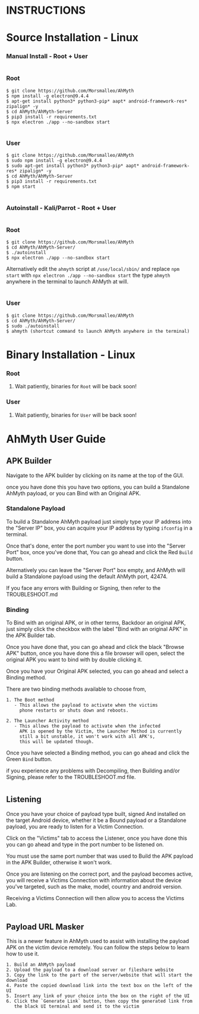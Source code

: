 # INSTRUCTIONS
#
# Source Installation - Linux
### Manual Install - Root + User
#
### Root
    $ git clone https://github.com/Morsmalleo/AhMyth
    $ npm install -g electron@9.4.4
    $ apt-get install python3* python3-pip* aapt* android-framework-res* zipalign* -y
    $ cd AhMyth/AhMyth-Server
    $ pip3 install -r requirements.txt
    $ npx electron ./app --no-sandbox start
#
### User
    $ git clone https://github.com/Morsmalleo/AhMyth
    $ sudo npm install -g electron@9.4.4
    $ sudo apt-get install python3* python3-pip* aapt* android-framework-res* zipalign* -y
    $ cd AhMyth/AhMyth-Server
    $ pip3 install -r requirements.txt
    $ npm start
#
### Autoinstall - Kali/Parrot - Root + User
#
### Root
    $ git clone https://github.com/Morsmalleo/AhMyth
    $ cd AhMyth/AhMyth-Server/
    $ ./autoinstall
    $ npx electron ./app --no-sandbox start

Alternatively edit the `ahmyth` script at `/use/local/sbin/`
and replace `npm start` with `npx electron ./app --no-sandbox start`
the type `ahmyth` anywhere in the terminal to launch AhMyth at will.
#
### User
    $ git clone https://github.com/Morsmalleo/AhMyth
    $ cd AhMyth/AhMyth-Server/
    $ sudo ./autoinstall
    $ ahmyth (shortcut command to launch AhMyth anywhere in the terminal)
#
# Binary Installation - Linux
### Root
1. Wait patiently, binaries for `Root` will be back soon!

### User
1. Wait patiently, binaries for `User` will be back soon!
#
# AhMyth User Guide
## APK Builder
Navigate to the APK builder by clicking on its 
name at the top of the GUI.

once you have done this you have two options,
you can build a Standalone AhMyth payload, or
you can Bind with an Original APK.

### Standalone Payload 
To build a Standalone AhMyth payload just simply
type your IP address into the "Server IP" box, you 
can acquire your IP address by typing `ifconfig` 
in a terminal. 

Once that's done, enter the port number you want to use
into the "Server Port" box, once you've done that,
You can go ahead and click the Red `Build` button. 

Alternatively you can leave the "Server Port" box empty, 
and AhMyth will build a Standalone payload using the default AhMyth 
port, 42474. 

If you face any errors with Building 
or Signing, then refer to the TROUBLESHOOT.md

### Binding
To Bind with an original APK, or in other terms,
Backdoor an original APK, just simply click the 
checkbox with the label "Bind with an original APK"
in the APK Builder tab.

Once you have done that, you can go ahead and click
the black "Browse APK" button, once you have done this
a file browser will open, select the original APK
you want to bind with by double clicking it.

Once you have your Original APK selected, you can go 
ahead and select a Binding method. 

There are two binding methods available to choose from, 

    1. The Boot method 
       - This allows the payload to activate when the victims 
         phone restarts or shuts down and reboots. 

    2. The Launcher Activity method
       - This allows the payload to activate when the infected 
         APK is opened by the Victim, the Launcher Method is currently 
         still a bit unstable, it won't work with all APK's, 
         this will be updated though.

Once you have selected a Binding method, you can
go ahead and click the Green `Bind` button.

if you experience any problems with Decompiling, then
Building and/or Signing, please refer to the TROUBLESHOOT.md file.
#
## Listening
Once you have your choice of payload type built, signed
And installed on the target Android device, whether it
be a Bound payload or a Standalone payload, you are ready
to listen for a Victim Connection.

Click on the "Victims" tab to access the Listener,
once you have done this you can go ahead and type in
the port number to be listened on. 

You must use the same port number that was used to Build 
the APK payload in the APK Builder, otherwise it won't work.

Once you are listening on the correct port, and the 
payload becomes active, you will receive a Victims Connection
with information about the device you've targeted, such
as the make, model, country and android version.

Receiving a Victims Connection will then allow you 
to access the Victims Lab.
#
## Payload URL Masker
This is a newer feature in AhMyth used to assist with installing
the payload APK on the victim device remotely. You can 
follow the steps below to learn how to use it.
      
    1. Build an AhMyth payload
    2. Upload the payload to a download server or fileshare website
    3. Copy the link to the part of the server/website that will start the download
    4. Paste the copied download link into the text box on the left of the UI
    5. Insert any link of your choice into the box on the right of the UI
    6. Click the `Generate Link` button, then copy the generated link from 
       the black UI terminal and send it to the victim


